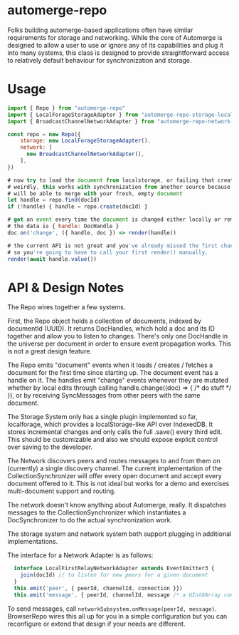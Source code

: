 # automerge-repo

Folks building automerge-based applications often have similar requirements for storage and networking. While the core of Automerge is designed to allow a user to use or ignore any of its capabilities and plug it into many systems, this class is designed to provide straightforward access to relatively default behaviour for synchronization and storage.

# Usage
```js
import { Repo } from "automerge-repo"
import { LocalForageStorageAdapter } from "automerge-repo-storage-localforage"
import { BroadcastChannelNetworkAdapter } from "automerge-repo-network-broadcastchannel"

const repo = new Repo({
    storage: new LocalForageStorageAdapter(),
    network: [
      new BroadcastChannelNetworkAdapter(),
    ],
})

# now try to load the document from localstorage, or failing that create a new one
# weirdly, this works with synchronization from another source because the other source
# will be able to merge with your fresh, empty document
let handle = repo.find(docId)
if (!handle) { handle = repo.create(docId) }

# get an event every time the document is changed either locally or remotely
# the data is { handle: DocHandle }
doc.on('change', ({ handle, doc }) => render(handle))

# the current API is not great and you've already missed the first change notification by now
# so you're going to have to call your first render() manually.
render(await handle.value())
```

# API & Design Notes

The Repo wires together a few systems.

First, the Repo object holds a collection of documents, indexed by documentId (UUID). It returns DocHandles, which hold a doc and its ID together and allow you to listen to changes. There's only one DocHandle in the universe per document in order to ensure event propagation works. This is not a great design feature.

The Repo emits "document" events when it loads / creates / fetches a document for the first time since starting up. The document event has a handle on it. The handles emit "change" events whenever they are mutated whether by local edits through calling handle.change((doc) => { /* do stuff */ }), or by receiving SyncMessages from other peers with the same document.

The Storage System only has a single plugin implemented so far, localforage, which provides a localStorage-like API over IndexedDB. It stores incremental changes and only calls the full .save() every third edit. This should be customizable and also we should expose explicit control over saving to the developer.

The Network discovers peers and routes messages to and from them on (currently) a single discovery channel. The current implementation of the CollectionSynchronizer will offer every open document and accept every document offered to it. This is not ideal but works for a demo and exercises multi-document support and routing.

The network doesn't know anything about Automerge, really. It dispatches messages to the CollectionSynchronizer which instantiates a DocSynchronizer to do the actual synchronization work.

The storage system and network system both support plugging in additional implementations.

The interface for a Network Adapter is as follows:

```js
  interface LocalFirstRelayNetworkAdapter extends EventEmitter3 {
    join(docId) // to listen for new peers for a given document
  }
  this.emit('peer', { peerId, channelId, connection }})
  this.emit('message', { peerId, channelId, message /* a UInt8Array containing a SyncMessage */ }})
```

To send messages, call `networkSubsystem.onMessage(peerId, message)`. BrowserRepo wires this all up for you in a simple configuration but you can reconfigure or extend that design if your needs are different.
